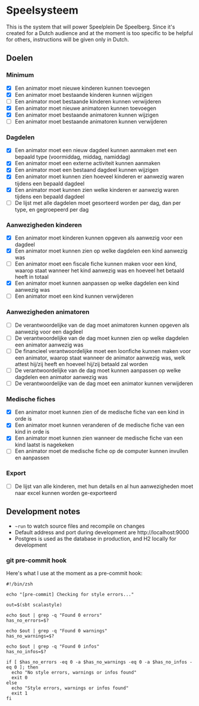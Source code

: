# Speelsysteem

This is the system that will power Speelplein De Speelberg. Since it's created for a Dutch audience and at the moment is too specific to be helpful for others, instructions will be given only in Dutch.

## Doelen

### Minimum

- [x] Een animator moet nieuwe kinderen kunnen toevoegen
- [x] Een animator moet bestaande kinderen kunnen wijzigen
- [ ] Een animator moet bestaande kinderen kunnen verwijderen
- [x] Een animator moet nieuwe animatoren kunnen toevoegen
- [x] Een animator moet bestaande animatoren kunnen wijzigen
- [ ] Een animator moet bestaande animatoren kunnen verwijderen

### Dagdelen

- [x] Een animator moet een nieuw dagdeel kunnen aanmaken met een bepaald type (voormiddag, middag, namiddag)
- [x] Een animator moet een externe activiteit kunnen aanmaken
- [x] Een animator moet een bestaand dagdeel kunnen wijzigen
- [x] Een animator moet kunnen zien hoeveel kinderen er aanwezig waren tijdens een bepaald dagdeel
- [x] Een animator moet kunnen zien welke kinderen er aanwezig waren tijdens een bepaald dagdeel
- [ ] De lijst met alle dagdelen moet gesorteerd worden per dag, dan per type, en gegroepeerd per dag

### Aanwezigheden kinderen

- [x] Een animator moet kinderen kunnen opgeven als aanwezig voor een dagdeel
- [x] Een animator moet kunnen zien op welke dagdelen een kind aanwezig was
- [ ] Een animator moet een fiscale fiche kunnen maken voor een kind, waarop staat wanneer het kind aanwezig was en hoeveel het betaald heeft in totaal
- [x] Een animator moet kunnen aanpassen op welke dagdelen een kind aanwezig was
- [ ] Een animator moet een kind kunnen verwijderen
 
### Aanwezigheden animatoren

- [ ] De verantwoordelijke van de dag moet animatoren kunnen opgeven als aanwezig voor een dagdeel
- [ ] De verantwoordelijke van de dag moet kunnen zien op welke dagdelen een animator aanwezig was
- [ ] De financieel verantwoordelijke moet een loonfiche kunnen maken voor een animator, waarop staat wanneer de animator aanwezig was, welk attest hij/zij heeft en hoeveel hij/zij betaald zal worden
- [ ] De verantwoordelijke van de dag moet kunnen aanpassen op welke dagdelen een animator aanwezig was
- [ ] De verantwoordelijke van de dag moet een animator kunnen verwijderen

### Medische fiches

- [x] Een animator moet kunnen zien of de medische fiche van een kind in orde is
- [x] Een animator moet kunnen veranderen of de medische fiche van een kind in orde is
- [x] Een animator moet kunnen zien wanneer de medische fiche van een kind laatst is nagekeken
- [ ] Een animator moet de medische fiche op de computer kunnen invullen en aanpassen

### Export

- [ ] De lijst van alle kinderen, met hun details en al hun aanwezigheden moet naar excel kunnen worden ge-exporteerd

## Development notes

- `~run` to watch source files and recompile on changes
- Default address and port during development are http://localhost:9000
- Postgres is used as the database in production, and H2 locally for development

### git pre-commit hook

Here's what I use at the moment as a pre-commit hook:

    #!/bin/zsh
    
    echo "[pre-commit] Checking for style errors..."
    
    out=$(sbt scalastyle)
    
    echo $out | grep -q "Found 0 errors"
    has_no_errors=$?
    
    echo $out | grep -q "Found 0 warnings"
    has_no_warnings=$?
    
    echo $out | grep -q "Found 0 infos"
    has_no_infos=$?
    
    if [ $has_no_errors -eq 0 -a $has_no_warnings -eq 0 -a $has_no_infos -eq 0 ]; then
      echo "No style errors, warnings or infos found"
      exit 0
    else
      echo "Style errors, warnings or infos found"
      exit 1
    fi


